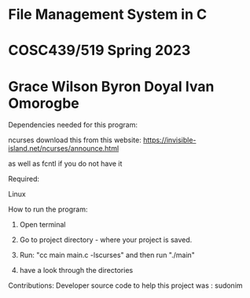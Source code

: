# File Management System in C
# COSC439/519 Spring 2023
# Grace Wilson Byron Doyal Ivan Omorogbe

Dependencies needed for this program:

ncurses
download this from this website:
https://invisible-island.net/ncurses/announce.html

as well as fcntl if you do not have it


Required:

Linux

How to run the program:

1. Open terminal
2. Go to project directory - where your project is saved.
3. Run: 
   "cc main main.c -lscurses"
   and then run 
   "./main"
   
5. have a look through the directories

Contributions:
Developer source code to help this project was : sudonim 
